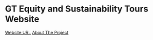 # GT Equity and Sustainability Tours Website
[Website URL](https://tle9.github.io/GT-Equity-and-Sustainability-Tours/)
[About The Project](https://github.com/tle9/GT-VIP)
